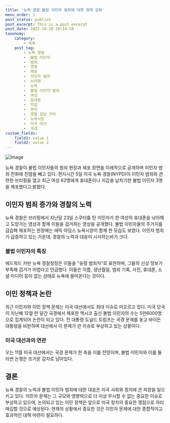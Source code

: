 ```yaml
---
title: '뉴욕 경찰 불법 이민자 범죄에 대한 경계 강화'
menu_order: 1
post_status: publish
post_excerpt: This is a post excerpt
post_date: 2023-10-20 20:14:59
taxonomy:
    category:
        - 세계
    post_tag:
        - 뉴욕 경찰
        -  불법 이민자
        -  범죄
        -  경찰
        -  체포
        -  이민자 범죄
        -  브리핑
        -  뉴욕
        -  불법 이민자 범죄
        -  여성
        -  휴대폰
        -  지갑
        -  무리
        -  경찰 집탄 구타
        -  뉴욕시장
        -  미국 대선
        -  국경
custom_fields:
    field1: value 1
    field2: value 2
---
```


![Image](https://imgnews.pstatic.net/image/448/2024/02/06/2024020690151_0_20240206183101479.gif?type=w647)


뉴욕 경찰이 불법 이민자들의 범죄 현장과 체포 장면을 이례적으로 공개하며 이민자 범죄 진화에 진땀을 빼고 있다. 현지시간 5일 미국 뉴욕 경찰(NYPD)이 이민자 범죄와 관련한 브리핑을 열고 최근 여성 62명에게 휴대폰이나 지갑을 날치기한 불법 이민자 3명을 체포했다고 밝혔다. 

## 이민자 범죄 증가와 경찰의 노력
뉴욕 경찰은 브리핑에서 지난달 23일 스쿠터를 탄 이민자가 한 여성의 휴대폰을 낚아채고 도망가는 영상과 함께 이들을 검거하는 영상을 공개했다. 불법 이민자들의 주거지를 급습해 체포하는 현장에는 에릭 아담스 뉴욕시장이 함께 한 모습도 보였다. 이민자 범죄가 급증하고 있는 가운데, 경찰의 노력과 대응이 시사하는바가 크다.

### 불법 이민자의 특징
에드워드 카반 뉴욕 경찰청장은 이들을 "유령 범죄자"로 표현하며, 그들의 신상 정보가 부족해 검거가 어렵다고 언급했다. 이들은 이름, 생년월일, 범죄 기록, 사진, 휴대폰, 소셜 미디어 등이 없는 상태로 뉴욕에 들어온다는 것이다.

## 이민 정책과 논란
최근 이민자와 이민 정책 문제는 미국 대선에서도 최대 이슈로 떠오르고 있다. 미국 당국이 지난해 12월 한 달간 국경에서 체포한 멕시코 출신 불법 이민자의 수는 5만6000명으로 집계되어 논란이 되고 있다. 전 대통령 도널드 트럼프는 국경 문제를 놓고 바이든 대통령을 비판하며 대선에서 이 문제가 큰 이슈로 부상하고 있는 상황이다.

### 미국 대선과의 연관
오는 11월 미국 대선에서는 국경 문제가 한 축을 이룰 전망이며, 불법 이민자와 이를 둘러싼 논쟁은 뜨거운 감자로 남아있다.

## 결론
뉴욕 경찰의 노력과 불법 이민자 범죄에 대한 대응은 미국 사회와 정치에 큰 파장을 일으키고 있다. 이민자 문제는 그 규모와 영향력으로 더 이상 무시할 수 없는 중요한 이슈로 부상하고 있으며, 논의되고 있는 이민 정책은 앞으로 미국 정치의 중요한 쟁점으로 자리매김할 것으로 예상된다. 현재의 상황에서 중요한 것은 이민자 문제에 대한 종합적이고 효과적인 대책 마련이 필요하다.

